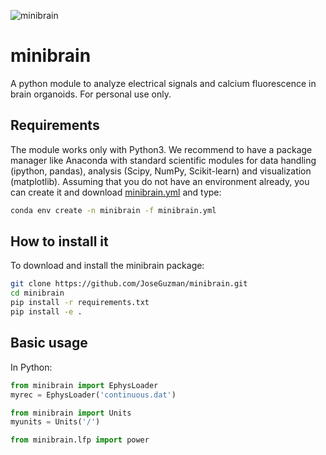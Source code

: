 ![minibrain](https://github.com/JoseGuzman/minibrain/workflows/minibrain/badge.svg)

# minibrain 

A python module to analyze electrical signals and calcium fluorescence in brain organoids. For personal use only.

## Requirements

The module works only with Python3. We recommend to have a package manager like Anaconda with standard scientific modules for data handling (ipython, pandas), analysis (Scipy, NumPy, Scikit-learn) and visualization (matplotlib). Assuming that you do not have an environment already, you can create it and download [minibrain.yml](https://github.com/JoseGuzman/minibrain/blob/master/minibrain.yml) and type:

```bash
conda env create -n minibrain -f minibrain.yml
```

## How to install it

To download and install the minibrain package:

```bash
git clone https://github.com/JoseGuzman/minibrain.git
cd minibrain
pip install -r requirements.txt
pip install -e .
```

## Basic usage

In Python:

```python
from minibrain import EphysLoader
myrec = EphysLoader('continuous.dat')

from minibrain import Units
myunits = Units('/')

from minibrain.lfp import power
```

